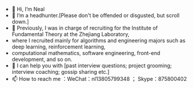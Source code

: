 - 👋 Hi, I’m Neal
- 👀 I’m a headhunter.[Please don't be offended or disgusted, but scroll down.]
- 🌱 Previously, I was in charge of recruiting for the Institute of Fundamental Theory at the Zhejiang Laboratory,
- where I recruited mainly for algorithms and engineering majors such as deep learning, reinforcement learning,
- computational mathematics, software engineering, front-end development, and so on.
- 💞️ I can help you with [past interview questions; project grooming; interview coaching; gossip sharing etc.]
- 📫 How to reach me ：WeChat：nl13805799348 ； Skype：875800402

<!---
Neal12332/Neal12332 is a ✨ special ✨ repository because its `README.md` (this file) appears on your GitHub profile.
You can click the Preview link to take a look at your changes.
--->
